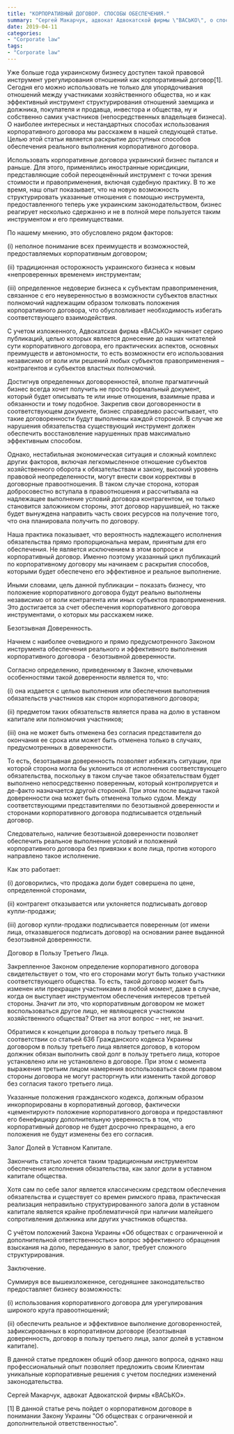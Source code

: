 ```yaml
---
title: "КОРПОРАТИВНЫЙ ДОГОВОР. СПОСОБЫ ОБЕСПЕЧЕНИЯ."
summary: "Сергей Макарчук, адвокат Адвокатской фирмы \"ВАСЬКО\", о способах обеспечения надлежащего выполнения корпоративного договора."
date: 2019-04-11
categories:
- "Corporate law"
tags:
- "Corporate law"
---
```


Уже больше года украинскому бизнесу доступен такой правовой инструмент урегулирования отношений как корпоративный договор[1]. Сегодня его можно использовать не только для упорядочивания отношений между участниками хозяйственного общества, но и как эффективный инструмент структурирования отношений заемщика и должника, покупателя и продавца, инвестора и общества, ну и собственно самих участников (непосредственных владельцев бизнеса). О наиболее интересных и нестандартных способах использования корпоративного договора мы расскажем в нашей следующей статье. Целью этой статьи является раскрытие доступных способов обеспечения реального выполнения корпоративного договора.

Использовать корпоративные договора украинский бизнес пытался и раньше. Для этого, применялись иностранные юрисдикции, представляющие собой переоценённый инструмент с точки зрения стоимости и правоприменения, включая судебную практику. В то же время, наш опыт показывает, что на новую возможность структурировать указанные отношения с помощью инструмента, предоставленного теперь уже украинским законодательством, бизнес реагирует несколько сдержанно и не в полной мере пользуется таким инструментом и его преимуществами.

По нашему мнению, это обусловлено рядом факторов:

(і) неполное понимание всех преимуществ и возможностей, предоставляемых корпоративным договором;

(іі) традиционная осторожность украинского бизнеса к новым «непроверенных временем» инструментам;

(ііі) определенное недоверие бизнеса к субъектам правоприменения, связанное с его неуверенностью в возможности субъектов властных полномочий надлежащим образом толковать положения корпоративного договора,  что обусловливает необходимость избегать соответствующего взаимодействия.

С учетом изложенного, Адвокатская фирма «ВАСЬКО» начинает серию публикаций, целью которых является донесение до наших читателей сути корпоративного договора, его практических аспектов, основных преимуществ и автономности, то есть возможности его использования независимо от воли или решений любых субъектов правоприменения – контрагентов и субъектов властных полномочий.

Достигнув определенных договоренностей, вполне прагматичный бизнес всегда хочет получить не просто формальный документ, который будет описывать те или иные отношения, взаимные права и обязанности и тому подобное. Закрепив свои договоренности в соответствующем документе, бизнес справедливо рассчитывает, что такие договоренности будут выполнены каждой стороной. В случае же нарушения обязательства существующий инструмент должен обеспечить восстановление нарушенных прав максимально эффективным способом.

Однако, нестабильная экономическая ситуация и сложный комплекс других факторов, включая легкомысленное отношение субъектов хозяйственного оборота к обязательствам и закону, высокий уровень правовой неопределенности, могут внести свои коррективы в договорные правоотношения. В таком случае сторона, которая добросовестно вступала в правоотношения и рассчитывала на надлежащее выполнение условий договора контрагентом, не только становится заложником стороны, этот договор нарушившей, но также будет вынуждена направить часть своих ресурсов на получение того, что она планировала получить по договору.

Наша практика показывает, что вероятность надлежащего исполнения обязательства прямо пропорциональна мерам, принятым для его обеспечения. Не является исключением в этом вопросе и корпоративный договор. Именно поэтому указанный цикл публикаций по корпоративному договору мы начинаем с раскрытия способов, которыми будет обеспечено его эффективное  и реальное выполнение.

Иными словами, цель данной публикации – показать бизнесу, что положение корпоративного договора будут реально выполнены независимо от воли контрагента или иных субъектов правоприменения. Это достигается за счет обеспечения корпоративного договора инструментами, о которых мы расскажем ниже.

 

Безотзывная Доверенность.

Начнем с наиболее очевидного и прямо предусмотренного Законом инструмента обеспечения реального и эффективного выполнения корпоративного договора - безотзывной доверенности.

Согласно определению, приведенному в Законе, ключевыми особенностями такой доверенности является то, что:

(і) она издается с целью выполнения или обеспечения выполнения обязательств участников как сторон корпоративного договора;

(іі) предметом таких обязательств является права на долю в уставном капитале или полномочия участников;

(ііі) она не может быть отменена без согласия представителя до окончания ее срока или может быть отменена только в случаях, предусмотренных в доверенности.

То есть, безотзывная доверенность позволяет избежать ситуации, при которой сторона могла бы уклониться от исполнения соответствующего обязательства, поскольку в таком случае такое обязательствам будет выполнено непосредственно поверенным, который контролируется и де-факто назначается другой стороной. При этом после выдачи такой доверенности она может быть отменена только судом. Между соответствующими представителями по безотзывной доверенности и сторонами корпоративного договора подписывается отдельный договор.

Следовательно, наличие безотзывной доверенности позволяет обеспечить реальное выполнение условий и положений корпоративного договора без привязки к воле лица, против которого направлено такое исполнение.

Как это работает:

(і) договорились, что продажа доли будет совершена по цене, определенной сторонами,

(іі) контрагент отказывается  или уклоняется подписывать договор купли-продажи;

(ііі) договор купли-продажи подписывается поверенным (от имени лица, отказавшегося подписать договор) на основании ранее выданной безотзывной доверенности.

 

Договор в Пользу Третьего Лица.

Закрепленное Законом определение корпоративного договора свидетельствует о том, что его сторонами могут быть только участники соответствующего общества. То есть, такой договор может быть изменен или прекращен участниками в любой момент, даже в случае, когда он выступает инструментом обеспечения интересов третьей стороны. Значит ли это, что корпоративным договором не может воспользоваться другое лицо, не являющееся участником хозяйственного общества? Ответ на этот вопрос – нет, не значит.

Обратимся к концепции договора в пользу третьего лица. В соответствии со статьей 636 Гражданского кодекса Украины договором в пользу третьего лица является договор, в котором должник обязан выполнить свой долг в пользу третьего лица, которое установлено или не установлено в договоре. При этом с момента выражения третьим лицом намерения воспользоваться своим правом стороны договора не могут расторгнуть или изменить такой договор без согласия такого третьего лица.

Указанные положения гражданского кодекса, должным образом инкорпорированы в корпоративный договор, фактически «цементируют» положение корпоративного договора и предоставляют его бенефициару дополнительную уверенность в том, что корпоративный договор не будет досрочно прекращено, а его положения не будут изменены без его согласия.

 

Залог Долей в Уставном Капитале.

Закончить статью хочется таким традиционным инструментом обеспечения исполнения обязательства, как залог доли в уставном капитале общества.

Хотя сам по себе залог является классическим средством обеспечения обязательства и существует со времен римского права, практическая реализация неправильно структурированного залога доли в уставном капитале является крайне проблематичной при наличии малейшего сопротивления должника или других участников общества.

С учётом положений Закона Украины «Об обществах с ограниченной и дополнительной ответственностью» вопрос эффективного обращения взыскания на долю, переданную в залог, требует сложного структурирования.

Заключение.

Суммируя все вышеизложенное, сегодняшнее законодательство предоставляет бизнесу возможность:

(і) использования корпоративного договора для урегулирования широкого круга правоотношений;

(іі) обеспечить реальное и эффективное выполнение договоренностей, зафиксированных в корпоративном договоре (безотзывная доверенность, договор в пользу третьего лица, залог долей в уставном капитале).

В данной статье предложен общий обзор данного вопроса, однако наш профессиональный опыт позволяет предложить своим Клиентам уникальные корпоративные решения с учетом последних изменений законодательства.

Сергей Макарчук, адвокат Адвокатской фирмы «ВАСЬКО».

[1] В данной статье речь пойдет о корпоративном договоре в понимании Закону Украины "Об обществах с ограниченной и дополнительной ответственностью".